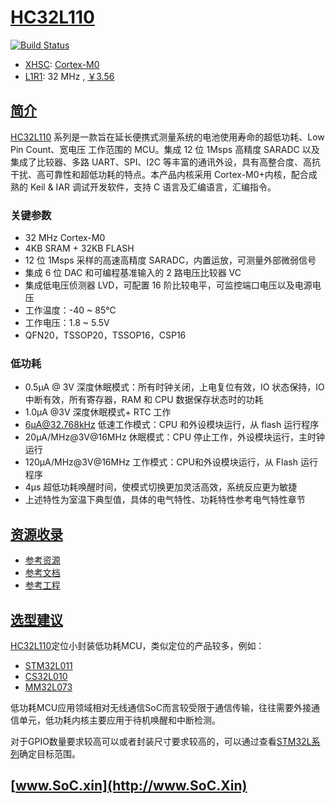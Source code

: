 ﻿# [HC32L110](https://doc.soc.xin/HC32L110)

[![Build Status](https://github.com/SoCXin/HC32L110/workflows/src/badge.svg)](https://github.com/SoCXin/HC32L110/actions/workflows/src.yml)

* [XHSC](http://www.xhsc.com.cn/): [Cortex-M0](https://github.com/SoCXin/Cortex)
* [L1R1](https://github.com/SoCXin/Level): 32 MHz , [￥3.56](https://item.szlcsc.com/3163073.html)

## [简介](https://github.com/SoCXin/HC32L110/wiki)

[HC32L110](http://www.xhsc.com.cn/Productlist/info.aspx?itemid=1851) 系列是一款旨在延长便携式测量系统的电池使用寿命的超低功耗、Low Pin Count、宽电压
工作范围的 MCU。集成 12 位 1Msps 高精度 SARADC 以及集成了比较器、多路 UART、SPI、I2C 等丰富的通讯外设，具有高整合度、高抗干扰、高可靠性和超低功耗的特点。本产品内核采用 Cortex-M0+内核，配合成熟的 Keil & IAR 调试开发软件，支持 C 语言及汇编语言，汇编指令。

### 关键参数

* 32 MHz Cortex-M0
* 4KB SRAM + 32KB FLASH
* 12 位 1Msps 采样的高速高精度 SARADC，内置运放，可测量外部微弱信号
* 集成 6 位 DAC 和可编程基准输入的 2 路电压比较器 VC
* 集成低电压侦测器 LVD，可配置 16 阶比较电平，可监控端口电压以及电源电压
* 工作温度：-40 ~ 85℃
* 工作电压：1.8 ~ 5.5V
* QFN20，TSSOP20，TSSOP16，CSP16


### 低功耗

* 0.5μA @ 3V 深度休眠模式：所有时钟关闭，上电复位有效，IO 状态保持，IO 中断有效，所有寄存器，RAM 和 CPU 数据保存状态时的功耗
* 1.0μA @3V 深度休眠模式+ RTC 工作
* 6μA@32.768kHz 低速工作模式：CPU 和外设模块运行，从 flash 运行程序
* 20μA/MHz@3V@16MHz 休眠模式：CPU 停止工作，外设模块运行，主时钟运行
* 120μA/MHz@3V@16MHz 工作模式：CPU和外设模块运行，从 Flash 运行程序
* 4μs 超低功耗唤醒时间，使模式切换更加灵活高效，系统反应更为敏捷
* 上述特性为室温下典型值，具体的电气特性、功耗特性参考电气特性章节


## [资源收录](https://github.com/SoCXin)

* [参考资源](src/)
* [参考文档](docs/)
* [参考工程](project/)

## [选型建议](https://github.com/SoCXin/HC32L110)

[HC32L110](https://item.szlcsc.com/3163073.html)定位小封装低功耗MCU，类似定位的产品较多，例如：

* [STM32L011](https://github.com/SoCXin/STM32L011)
* [CS32L010](https://github.com/SoCXin/CS32L010)
* [MM32L073](https://github.com/SoCXin/MM32L073)

低功耗MCU应用领域相对无线通信SoC而言较受限于通信传输，往往需要外接通信单元，低功耗内核主要应用于待机唤醒和中断检测。

对于GPIO数量要求较高可以或者封装尺寸要求较高的，可以通过查看[STM32L系列](https://www.st.com/zh/microcontrollers-microprocessors/stm32-ultra-low-power-mcus.html)确定目标范围。



## [www.SoC.xin](http://www.SoC.Xin)
